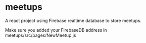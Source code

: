 # meetups

A react project using Firebase realtime database to store meetups.

Make sure you added your FirebaseDB address in meetups/src/pages/NewMeetup.js

